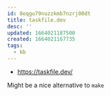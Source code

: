 ```yaml
---
id: 8eqgu79nuzzkmb7nzrj00dt
title: taskfile.dev
desc: ''
updated: 1664021187500
created: 1664021167735
tags:
  - kb
---
```



* <https://taskfile.dev/>

Might be a nice alternative to `make`
